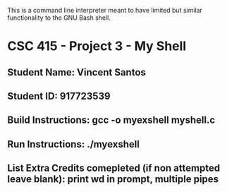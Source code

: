 This is a command line interpreter meant to have limited but similar functionality to the GNU Bash shell. 

# CSC 415 - Project 3 - My Shell

## Student Name: Vincent Santos

## Student ID: 917723539

## Build Instructions: gcc -o myexshell myshell.c

## Run Instructions: ./myexshell 

## List Extra Credits comepleted (if non attempted leave blank): print wd in prompt, multiple pipes
